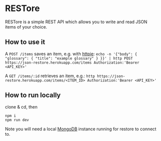 # RESTore

RESTore is a simple REST API which allows you to write and read JSON items of your choice.

## How to use it

A `POST /items` saves an item, e.g. with [httpie](https://httpie.io/):
```echo -n '{"body": { "glossary": { "title": "example glossary" } }}' | http POST https://json-restore.herokuapp.com/items Authorization:'Bearer <API_KEY>'```

A `GET /items/:id` retrieves an item, e.g.:
```http https://json-restore.herokuapp.com/items/<ITEM_ID> Authorization:'Bearer <API_KEY>'```

## How to run locally

clone & cd, then

```
npm i
npm run dev
```

Note you will need a local [MongoDB](https://www.mongodb.com/) instance running for restore to connect to.